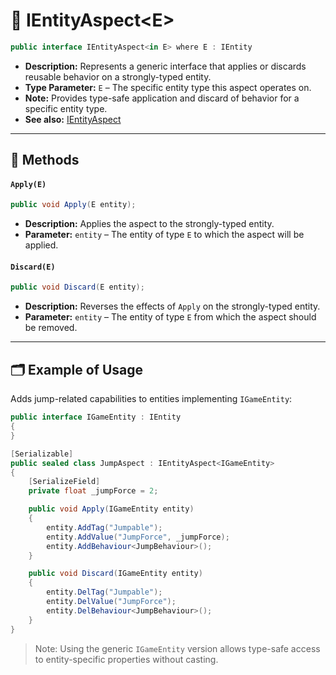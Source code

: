 # 🧩 IEntityAspect&lt;E&gt;

```csharp
public interface IEntityAspect<in E> where E : IEntity
```

- **Description:** Represents a generic interface that applies or discards reusable behavior on a strongly-typed entity.
- **Type Parameter:** `E` – The specific entity type this aspect operates on.
- **Note:** Provides type-safe application and discard of behavior for a specific entity type.
- **See also:** [IEntityAspect](IEntityAspect.md)

---

## 🏹 Methods

#### `Apply(E)`

```csharp
public void Apply(E entity);
```

- **Description:** Applies the aspect to the strongly-typed entity.
- **Parameter:** `entity` – The entity of type `E` to which the aspect will be applied.

#### `Discard(E)`

```csharp
public void Discard(E entity);
```

- **Description:** Reverses the effects of `Apply` on the strongly-typed entity.
- **Parameter:** `entity` – The entity of type `E` from which the aspect should be removed.

---

## 🗂 Example of Usage

Adds jump-related capabilities to entities implementing `IGameEntity`:

```csharp
public interface IGameEntity : IEntity
{
}
```

```csharp
[Serializable]
public sealed class JumpAspect : IEntityAspect<IGameEntity>
{
    [SerializeField]
    private float _jumpForce = 2;

    public void Apply(IGameEntity entity)
    {
        entity.AddTag("Jumpable");
        entity.AddValue("JumpForce", _jumpForce);
        entity.AddBehaviour<JumpBehaviour>();
    }

    public void Discard(IGameEntity entity)
    {
        entity.DelTag("Jumpable");
        entity.DelValue("JumpForce");
        entity.DelBehaviour<JumpBehaviour>();
    }
}
```

> Note: Using the generic `IGameEntity` version allows type-safe access to entity-specific properties without casting.
